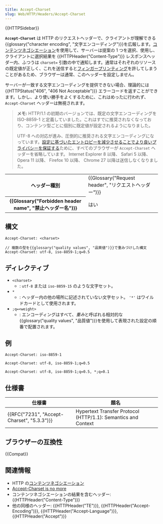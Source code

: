```yaml
---
title: Accept-Charset
slug: Web/HTTP/Headers/Accept-Charset
---
```


{{HTTPSidebar}}

**`Accept-Charset`** は HTTP のリクエストヘッダーで、クライアントが理解できる{{glossary("character encoding", "文字エンコーディング")}}を広報します。[コンテンツネゴシエーション](/ja/docs/Web/HTTP/Content_negotiation)を使用して、サーバーは提案の 1 つを選択、使用し、クライアントに選択結果を {{HTTPHeader("Content-Type")}} レスポンスヘッダー内、ふつうは `charset=` 引数の中で通知します。通常はそれぞれのリソースの既定値が正しく、これを送信すると[フィンガープリンティング](/ja/docs/Mozilla/Firefox/Privacy/Tracking_Protection)を許してしまうことがあるため、ブラウザーは通常、このヘッダーを設定しません。

サーバーが一致する文字エンコーディングを提供できない場合、理論的には {{HTTPStatus("406", "406 Not Acceptable")}} エラーコードを返すことができます。しかし、より使い勝手をよくするために、これはめったに行われず、 `Accept-Charset` ヘッダーは無視されます。

> **メモ:** HTTP/1.1 の初期のバージョンでは、既定の文字エンコーディングを ISO-8859-1 と定義していました。これはすでに推奨されなくなっており、コンテンツ型ごとに個別に既定値が設定されるようになりました。
>
> UTF-8 への対応が進み、圧倒的に推奨される文字エンコーディングになっています。[設定に基づいたエントロピーを減少させることでより良いプライバシーを保証する](https://www.eff.org/deeplinks/2010/01/primer-information-theory-and-privacy)ために、すべてのブラウザーが `Accept-Charset` ヘッダーを省略しています。 Internet Explorer 8 以降、 Safari 5 以降、 Opera 11 以降、 Firefox 10 以降、 Chrome 27 以降は送信しなくなりました。

<table class="properties">
  <tbody>
    <tr>
      <th scope="row">ヘッダー種別</th>
      <td>
        {{Glossary("Request header", "リクエストヘッダー")}}
      </td>
    </tr>
    <tr>
      <th scope="row">
        {{Glossary("Forbidden header name", "禁止ヘッダー名")}}
      </th>
      <td>はい</td>
    </tr>
  </tbody>
</table>

## 構文

```
Accept-Charset: <charset>

// 複数の型を{{glossary("quality values", "品質値")}}で重みづけした構文
Accept-Charset: utf-8, iso-8859-1;q=0.5
```

## ディレクティブ

- `<charset>`
  - : `utf-8` または `iso-8859-15` のような文字セット。
- `*`
  - : ヘッダー内の他の場所に記述されていない文字セット。 `'*'` はワイルドカードとして使用されます。
- `;q=<weight>`
  - : エンコーディングはすべて、*重み*と呼ばれる相対的な{{glossary("quality values", "品質値")}}を使用して表現された設定の順番で配置されます。

## 例

```
Accept-Charset: iso-8859-1

Accept-Charset: utf-8, iso-8859-1;q=0.5

Accept-Charset: utf-8, iso-8859-1;q=0.5, *;q=0.1
```

## 仕様書

| 仕様書                                     | 題名                                                          |
| ------------------------------------------ | ------------------------------------------------------------- |
| {{RFC("7231", "Accept-Charset", "5.3.3")}} | Hypertext Transfer Protocol (HTTP/1.1): Semantics and Context |

## ブラウザーの互換性

{{Compat}}

## 関連情報

- HTTP の[コンテンツネゴシエーション](/ja/docs/Web/HTTP/Content_negotiation)
- [Accept-Charset is no more](https://hsivonen.fi/accept-charset/)
- コンテンツネゴシエーションの結果を含むヘッダー: {{HTTPHeader("Content-Type")}}
- 他の同様のヘッダー: {{HTTPHeader("TE")}}, {{HTTPHeader("Accept-Encoding")}}, {{HTTPHeader("Accept-Language")}}, {{HTTPHeader("Accept")}}

